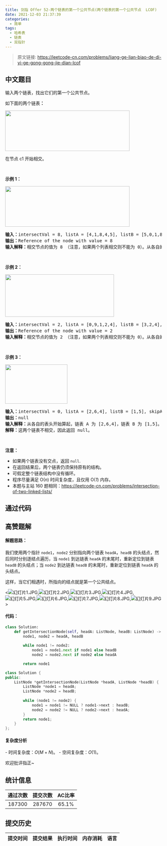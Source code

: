 ```yaml
---
title: 剑指 Offer 52-两个链表的第一个公共节点(两个链表的第一个公共节点  LCOF)
date: 2021-12-03 21:37:39
categories:
  - 简单
tags:
  - 哈希表
  - 链表
  - 双指针
---
```


> 原文链接: https://leetcode-cn.com/problems/liang-ge-lian-biao-de-di-yi-ge-gong-gong-jie-dian-lcof




## 中文题目
<div><p>输入两个链表，找出它们的第一个公共节点。</p>

<p>如下面的两个链表<strong>：</strong></p>

<p><a href="https://assets.leetcode-cn.com/aliyun-lc-upload/uploads/2018/12/14/160_statement.png" target="_blank"><img alt="" src="https://assets.leetcode-cn.com/aliyun-lc-upload/uploads/2018/12/14/160_statement.png" style="height: 130px; width: 400px;"></a></p>

<p>在节点 c1 开始相交。</p>

<p>&nbsp;</p>

<p><strong>示例 1：</strong></p>

<p><a href="https://assets.leetcode.com/uploads/2018/12/13/160_example_1.png" target="_blank"><img alt="" src="https://assets.leetcode-cn.com/aliyun-lc-upload/uploads/2018/12/14/160_example_1.png" style="height: 130px; width: 400px;"></a></p>

<pre><strong>输入：</strong>intersectVal = 8, listA = [4,1,8,4,5], listB = [5,0,1,8,4,5], skipA = 2, skipB = 3
<strong>输出：</strong>Reference of the node with value = 8
<strong>输入解释：</strong>相交节点的值为 8 （注意，如果两个列表相交则不能为 0）。从各自的表头开始算起，链表 A 为 [4,1,8,4,5]，链表 B 为 [5,0,1,8,4,5]。在 A 中，相交节点前有 2 个节点；在 B 中，相交节点前有 3 个节点。
</pre>

<p>&nbsp;</p>

<p><strong>示例&nbsp;2：</strong></p>

<p><a href="https://assets.leetcode.com/uploads/2018/12/13/160_example_2.png" target="_blank"><img alt="" src="https://assets.leetcode-cn.com/aliyun-lc-upload/uploads/2018/12/14/160_example_2.png" style="height: 136px; width: 350px;"></a></p>

<pre><strong>输入：</strong>intersectVal&nbsp;= 2, listA = [0,9,1,2,4], listB = [3,2,4], skipA = 3, skipB = 1
<strong>输出：</strong>Reference of the node with value = 2
<strong>输入解释：</strong>相交节点的值为 2 （注意，如果两个列表相交则不能为 0）。从各自的表头开始算起，链表 A 为 [0,9,1,2,4]，链表 B 为 [3,2,4]。在 A 中，相交节点前有 3 个节点；在 B 中，相交节点前有 1 个节点。
</pre>

<p>&nbsp;</p>

<p><strong>示例&nbsp;3：</strong></p>

<p><a href="https://assets.leetcode.com/uploads/2018/12/13/160_example_3.png" target="_blank"><img alt="" src="https://assets.leetcode-cn.com/aliyun-lc-upload/uploads/2018/12/14/160_example_3.png" style="height: 126px; width: 200px;"></a></p>

<pre><strong>输入：</strong>intersectVal = 0, listA = [2,6,4], listB = [1,5], skipA = 3, skipB = 2
<strong>输出：</strong>null
<strong>输入解释：</strong>从各自的表头开始算起，链表 A 为 [2,6,4]，链表 B 为 [1,5]。由于这两个链表不相交，所以 intersectVal 必须为 0，而 skipA 和 skipB 可以是任意值。
<strong>解释：</strong>这两个链表不相交，因此返回 null。
</pre>

<p>&nbsp;</p>

<p><strong>注意：</strong></p>

<ul>
	<li>如果两个链表没有交点，返回 <code>null</code>.</li>
	<li>在返回结果后，两个链表仍须保持原有的结构。</li>
	<li>可假定整个链表结构中没有循环。</li>
	<li>程序尽量满足 O(<em>n</em>) 时间复杂度，且仅用 O(<em>1</em>) 内存。</li>
	<li>本题与主站 160 题相同：<a href="https://leetcode-cn.com/problems/intersection-of-two-linked-lists/">https://leetcode-cn.com/problems/intersection-of-two-linked-lists/</a></li>
</ul>
</div>

## 通过代码
<RecoDemo>
</RecoDemo>


## 高赞题解
#### 解题思路：
我们使用两个指针 `node1`，`node2` 分别指向两个链表 `headA`，`headB` 的头结点，然后同时分别逐结点遍历，当 `node1` 到达链表 `headA` 的末尾时，重新定位到链表 `headB` 的头结点；当 `node2` 到达链表 `headB` 的末尾时，重新定位到链表 `headA` 的头结点。

这样，当它们相遇时，所指向的结点就是第一个公共结点。

<![幻灯片1.JPG](../images/liang-ge-lian-biao-de-di-yi-ge-gong-gong-jie-dian-lcof-0.jpg),![幻灯片2.JPG](../images/liang-ge-lian-biao-de-di-yi-ge-gong-gong-jie-dian-lcof-1.jpg),![幻灯片3.JPG](../images/liang-ge-lian-biao-de-di-yi-ge-gong-gong-jie-dian-lcof-2.jpg),![幻灯片4.JPG](../images/liang-ge-lian-biao-de-di-yi-ge-gong-gong-jie-dian-lcof-3.jpg),![幻灯片5.JPG](../images/liang-ge-lian-biao-de-di-yi-ge-gong-gong-jie-dian-lcof-4.jpg),![幻灯片6.JPG](../images/liang-ge-lian-biao-de-di-yi-ge-gong-gong-jie-dian-lcof-5.jpg),![幻灯片7.JPG](../images/liang-ge-lian-biao-de-di-yi-ge-gong-gong-jie-dian-lcof-6.jpg),![幻灯片8.JPG](../images/liang-ge-lian-biao-de-di-yi-ge-gong-gong-jie-dian-lcof-7.jpg),![幻灯片9.JPG](../images/liang-ge-lian-biao-de-di-yi-ge-gong-gong-jie-dian-lcof-8.jpg)>


#### 代码：

```python []
class Solution:
    def getIntersectionNode(self, headA: ListNode, headB: ListNode) -> ListNode:
        node1, node2 = headA, headB
        
        while node1 != node2:
            node1 = node1.next if node1 else headB
            node2 = node2.next if node2 else headA

        return node1
```
```c++ []
class Solution {
public:
    ListNode *getIntersectionNode(ListNode *headA, ListNode *headB) {
        ListNode *node1 = headA;
        ListNode *node2 = headB;
        
        while (node1 != node2) {
            node1 = node1 != NULL ? node1->next : headB;
            node2 = node2 != NULL ? node2->next : headA;
        }
        return node1;
    }
};
```


#### 复杂度分析
- 时间复杂度：$O(M+N)$。
- 空间复杂度：$O(1)$。

欢迎批评指正~

## 统计信息
| 通过次数 | 提交次数 | AC比率 |
| :------: | :------: | :------: |
|    187300    |    287670    |   65.1%   |

## 提交历史
| 提交时间 | 提交结果 | 执行时间 |  内存消耗  | 语言 |
| :------: | :------: | :------: | :--------: | :--------: |
